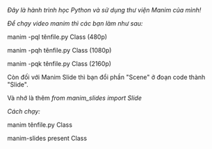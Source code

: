 *Đây là hành trình học Python và sử dụng thư viện Manim của mình!*

*Để chạy video manim thì các bạn làm như sau:*

manim -pql tênfile.py Class (480p)

manim -pqh tênfile.py Class (1080p)

manim -pqk tênfile.py Class (2160p)

Còn đối với Manim Slide thì bạn đổi phần "Scene" ở đoạn code thành "Slide".

Và nhớ là thêm *from manim_slides import Slide*

*Cách chạy:*

manim tênfile.py Class

manim-slides present Class
